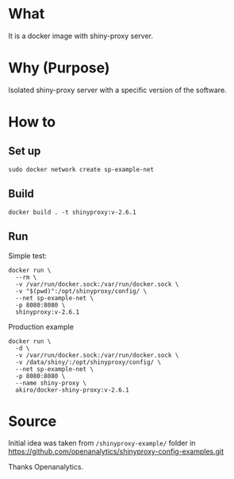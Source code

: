 # What

It is a docker image with shiny-proxy server.

# Why (Purpose)

Isolated shiny-proxy server with a specific version of the software.

# How to

## Set up

	sudo docker network create sp-example-net

## Build

	docker build . -t shinyproxy:v-2.6.1

## Run

Simple test:

	docker run \
	  --rm \
	  -v /var/run/docker.sock:/var/run/docker.sock \
	  -v "$(pwd)":/opt/shinyproxy/config/ \
	  --net sp-example-net \
	  -p 8080:8080 \
	  shinyproxy:v-2.6.1

Production example

	docker run \
	  -d \
	  -v /var/run/docker.sock:/var/run/docker.sock \
	  -v /data/shiny/:/opt/shinyproxy/config/ \
	  --net sp-example-net \
	  -p 8080:8080 \
	  --name shiny-proxy \
	  akiro/docker-shiny-proxy:v-2.6.1

# Source

Initial idea was taken from `/shinyproxy-example/` folder in https://github.com/openanalytics/shinyproxy-config-examples.git

Thanks Openanalytics.



